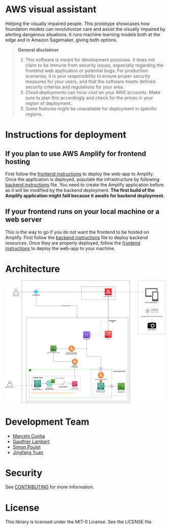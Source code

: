 # AWS visual assistant

Helping the visually impaired people. This prototype showcases how foundation models can revolutionize care and assist the visually impaired by alerting dangerous situations. It runs machine learning models both at the edge and in Amazon Sagemaker, giving both options.

> **General disclaimer**
> 1. This software is meant for development purposes. It does not claim to be immune from security issues, especially regarding the frontend web application or potential bugs. For production scenarios, it is your responsibility to ensure proper security measures for your users, and that the software meets defined security criterias and regulations for your area.
> 2. Cloud deployments can incur cost on your AWS accounts. Make sure to plan this accordingly and check for the prices in your region of deployment.
> 3. Some features might be unavailable for deployment in specific regions.

# Instructions for deployment

## If you plan to use AWS Amplify for frontend hosting

First follow the [frontend instructions](./visual_assistant_js/README.md) to deploy the web-app to Amplify. Once the application is deployed, populate the infrastructure by following [backend instructions](./backend/README.md) file. You need to create the Amplify application before as it will be modified by the backend deployment. **The first build of the Amplify application might faill because it awaits for backend deployment.**

## If your frontend runs on your local machine or a web server

This is the way to go if you do not want the frontend to be hosted on Amplify.
First follow the [backend instructions](./backend/README.md) file to deploy backend resources. Once they are properly deployed, follow the [frontend instructions](./visual_assistant_js/README.md) to deploy the web-app to your machine.

# Architecture

![Architecture Diagram](./Architecture.png)


# Development Team

- [Marcelo Cunha](https://www.linkedin.com/in/marcelo-cunha-b78a23128/)
- [Gauthier Lambert](https://www.linkedin.com/in/gauthier-lambert/)
- [Simon Poulet](https://www.linkedin.com/in/simonpoulet2)
- [Jingfang Yuan](https://www.linkedin.com/in/jingfang-yuan-8a4a76212/)

# Security

See [CONTRIBUTING](CONTRIBUTING.md#security-issue-notifications) for more information.

# License

This library is licensed under the MIT-0 License. See the LICENSE file.
